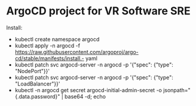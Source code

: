 # ArgoCD project for VR Software SRE

Install:
- kubectl create namespace argocd
- kubectl apply -n argocd -f https://raw.githubusercontent.com/argoproj/argo-cd/stable/manifests/install.- yaml
- kubectl patch svc argocd-server -n argocd -p '{"spec": {"type": "NodePort"}}'
- kubectl patch svc argocd-server -n argocd -p '{"spec": {"type": "LoadBalancer"}}'
- kubectl -n argocd get secret argocd-initial-admin-secret -o jsonpath="{.data.password}" | base64 -d; echo